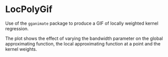 # LocPolyGif

Use of the `gganimate` package to produce a GIF of locally weighted kernel regression.

The plot shows the effect of varying the bandwidth parameter on the global approximating function, the local approximating function at a point and the kernel weights.
